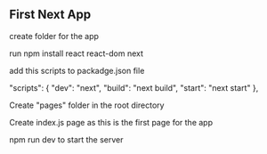 ## First Next App

create folder for the app

run npm install react react-dom next

add this scripts to packadge.json file

"scripts": {
    "dev": "next",
    "build": "next build",
    "start": "next start"
  },

Create "pages" folder in the root directory

Create index.js page as this is the first page for the app

npm run dev to start the server